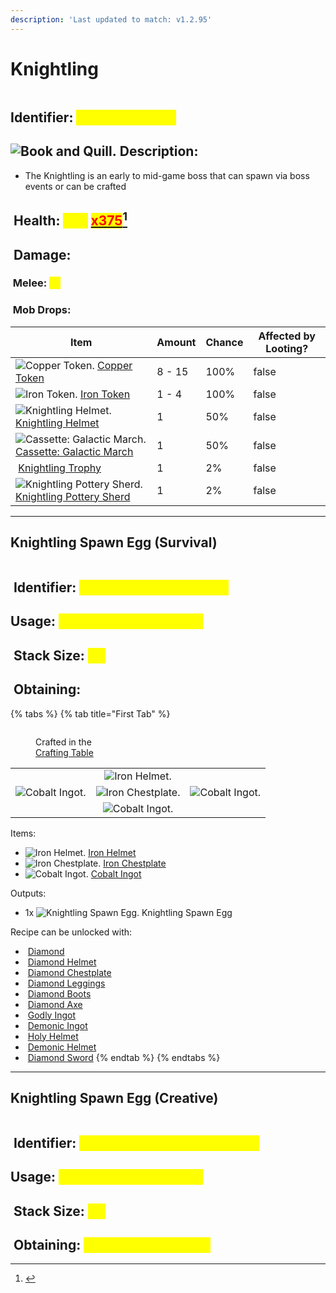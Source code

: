 ```yaml
---
description: 'Last updated to match: v1.2.95'
---
```


# Knightling

<figure><img src="https://github.com/ItsMePok/PFE/blob/wikiAssets/Entity/knightling.png?raw=true" alt=""><figcaption></figcaption></figure>

## <img src="https://minecraft.wiki/images/Name_Tag_JE2_BE2.png?cbdc1" alt="" data-size="line">Identifier: <mark style="color:yellow;">**poke:knightling**</mark> <a href="#identifier" id="identifier"></a>

## <img src="https://minecraft.wiki/images/Book_and_Quill_JE2_BE2.png?2128f" alt="Book and Quill." data-size="line"> Description: <a href="#description" id="description"></a>

* The Knightling is an early to mid-game boss that can spawn via boss events or can be crafted

## <img src="https://minecraft.wiki/images/Regeneration_JE3_BE2.png?86acf" alt="" data-size="line"> Health: <mark style="color:yellow;">750</mark> <img src="https://github.com/ItsMePok/PFE/blob/wikiAssets/MiscIcons/heart_new.png?raw=true" alt="" data-size="line">[<mark style="color:red;">x375</mark>](#user-content-fn-1)[^1]

## <img src="https://minecraft.wiki/images/Strength_JE3_BE2.png?0494e" alt="" data-size="line"> Damage:

### <img src="https://minecraft.wiki/images/Iron_Sword_JE2_BE2.png?62770" alt="" data-size="line"> Melee: <mark style="color:yellow;">18</mark> <img src="https://github.com/ItsMePok/PFE/blob/wikiAssets/MiscIcons/heart_new.png?raw=true" alt="" data-size="line"><img src="https://github.com/ItsMePok/PFE/blob/wikiAssets/MiscIcons/heart_new.png?raw=true" alt="" data-size="line"><img src="https://github.com/ItsMePok/PFE/blob/wikiAssets/MiscIcons/heart_new.png?raw=true" alt="" data-size="line"><img src="https://github.com/ItsMePok/PFE/blob/wikiAssets/MiscIcons/heart_new.png?raw=true" alt="" data-size="line"><img src="https://github.com/ItsMePok/PFE/blob/wikiAssets/MiscIcons/heart_new.png?raw=true" alt="" data-size="line"><img src="https://github.com/ItsMePok/PFE/blob/wikiAssets/MiscIcons/heart_new.png?raw=true" alt="" data-size="line"><img src="https://github.com/ItsMePok/PFE/blob/wikiAssets/MiscIcons/heart_new.png?raw=true" alt="" data-size="line"><img src="https://github.com/ItsMePok/PFE/blob/wikiAssets/MiscIcons/heart_new.png?raw=true" alt="" data-size="line"><img src="https://github.com/ItsMePok/PFE/blob/wikiAssets/MiscIcons/heart_new.png?raw=true" alt="" data-size="line">

### <img src="https://github.com/ItsMePok/PFE/blob/wikiAssets/wikiMain/chest_question.png?raw=true" alt="" data-size="line"> Mob Drops:

<table><thead><tr><th>Item</th><th>Amount</th><th>Chance</th><th data-type="checkbox">Affected by Looting?</th></tr></thead><tbody><tr><td><img src="https://github.com/ItsMePok/PFE/blob/wikiAssets/wikiMain/copper_token.png?raw=true" alt="Copper Token." data-size="line"> <a href="../../items/currency/tokens/copper-token.md">Copper Token</a></td><td>8 - 15</td><td>100%</td><td>false</td></tr><tr><td><img src="https://github.com/ItsMePok/PFE/blob/wikiAssets/wikiMain/iron_token.png?raw=true" alt="Iron Token." data-size="line"> <a href="../../items/currency/tokens/iron-token.md">Iron Token</a></td><td>1 - 4</td><td>100%</td><td>false</td></tr><tr><td><img src="https://github.com/ItsMePok/PFE/blob/wikiAssets/wikiMain/knightling_helmet.png?raw=true" alt="Knightling Helmet." data-size="line"> <a href="../../armor/knightling-helmet.md">Knightling Helmet</a></td><td>1</td><td>50%</td><td>false</td></tr><tr><td><img src="https://github.com/ItsMePok/PFE/blob/wikiAssets/wikiMain/cassette_galactic_march.png?raw=true" alt="Cassette: Galactic March." data-size="line"> <a href="../../misc-other-info/music-sound-effects/music/galactic-march.md">Cassette: Galactic March</a></td><td>1</td><td>50%</td><td>false</td></tr><tr><td><img src="https://github.com/ItsMePok/PFE/blob/wikiAssets/blockRenders/KnightlingTrophy.png?raw=true" alt=""> <a href="../../blocks/trophies/knightling-trophy.md">Knightling Trophy</a></td><td>1</td><td>2%</td><td>false</td></tr><tr><td><img src="https://github.com/ItsMePok/PFE/blob/wikiAssets/wikiMain/knightling_pottery_sherd.png?raw=true" alt="Knightling Pottery Sherd." data-size="line"> <a href="../../blocks/pottery-sherds/knightling-pottery-sherd.md">Knightling Pottery Sherd</a></td><td>1</td><td>2%</td><td>false</td></tr></tbody></table>

***

## Knightling Spawn Egg (Survival)

<figure><img src="https://github.com/ItsMePok/PFE/blob/wikiAssets/wikiMain/knightling_spawn_egg.png?raw=true" alt=""><figcaption></figcaption></figure>

## <img src="https://minecraft.wiki/images/Name_Tag_JE2_BE2.png?cbdc1" alt="" data-size="line"> Identifier: <mark style="color:yellow;">**poke:spawn\_knightling**</mark> <a href="#identifier" id="identifier"></a>

## Usage: <mark style="color:yellow;">Spawns the Knightling</mark> <a href="#usage" id="usage"></a>

## <img src="https://minecraft.wiki/images/Light_Gray_Bundle_JE1_BE1.png?b552e" alt="" data-size="line"> Stack Size: <mark style="color:yellow;">64</mark> <a href="#stack-size" id="stack-size"></a>

## <img src="https://minecraft.wiki/images/thumb/Crafting_Table_JE4_BE3.png/150px-Crafting_Table_JE4_BE3.png?5767f" alt="" data-size="line"> Obtaining: <a href="#obtaining" id="obtaining"></a>

{% tabs %}
{% tab title="First Tab" %}
<figure><img src="https://minecraft.wiki/images/thumb/Crafting_Table_JE4_BE3.png/150px-Crafting_Table_JE4_BE3.png?5767f" alt=""><figcaption><p>Crafted in the<br><a href="https://minecraft.wiki/w/Crafting_Table">Crafting Table</a></p></figcaption></figure>

|                                                                                                      |                                                                                                      |                                                                                                      |
| :--------------------------------------------------------------------------------------------------: | :--------------------------------------------------------------------------------------------------: | :--------------------------------------------------------------------------------------------------: |
|                                                                                                      |         ![Iron Helmet.](https://minecraft.wiki/images/Iron_Helmet_\(item\)_JE2_BE2.png?ba60b)        |                                                                                                      |
| ![Cobalt Ingot.](https://github.com/ItsMePok/PFE/blob/wikiAssets/wikiMain/cobalt_ingot.png?raw=true) |     ![Iron Chestplate.](https://minecraft.wiki/images/Iron_Chestplate_\(item\)_JE2_BE2.png?41965)    | ![Cobalt Ingot.](https://github.com/ItsMePok/PFE/blob/wikiAssets/wikiMain/cobalt_ingot.png?raw=true) |
|                                                                                                      | ![Cobalt Ingot.](https://github.com/ItsMePok/PFE/blob/wikiAssets/wikiMain/cobalt_ingot.png?raw=true) |                                                                                                      |

Items:

* <img src="https://minecraft.wiki/images/Iron_Helmet_(item)_JE2_BE2.png?ba60b" alt="Iron Helmet." data-size="line"> [Iron Helmet](https://minecraft.wiki/w/Iron_Helmet)
* <img src="https://minecraft.wiki/images/Iron_Chestplate_(item)_JE2_BE2.png?41965" alt="Iron Chestplate." data-size="line"> [Iron Chestplate](https://minecraft.wiki/w/Iron_Chestplate)
* <img src="https://github.com/ItsMePok/PFE/blob/wikiAssets/wikiMain/cobalt_ingot.png?raw=true" alt="Cobalt Ingot." data-size="line"> [Cobalt Ingot](../../items/ingots/cobalt-ingot.md)

Outputs:

* 1x <img src="https://github.com/ItsMePok/PFE/blob/wikiAssets/wikiMain/knightling_spawn_egg.png?raw=true" alt="Knightling Spawn Egg." data-size="line"> Knightling Spawn Egg

Recipe can be unlocked with:

* <img src="https://minecraft.wiki/images/Diamond_JE3_BE3.png?99d00" alt="" data-size="line"> [Diamond](https://minecraft.wiki/w/Diamond)
* <img src="https://minecraft.wiki/images/Diamond_Helmet_(item)_JE3_BE3.png?10be8" alt="" data-size="line"> [Diamond Helmet](https://minecraft.wiki/w/Diamond_Helmet)
* <img src="https://minecraft.wiki/images/Diamond_Chestplate_(item)_JE2_BE2.png?d2f93" alt="" data-size="line"> [Diamond Chestplate](https://minecraft.wiki/w/Diamond_Chestplate)
* <img src="https://minecraft.wiki/images/Diamond_Leggings_(item)_JE3_BE3.png?66034" alt="" data-size="line"> [Diamond Leggings](https://minecraft.wiki/w/Diamond_Leggings)
* <img src="https://minecraft.wiki/images/Diamond_Boots_(item)_JE3_BE3.png?366b7" alt="" data-size="line"> [Diamond Boots](https://minecraft.wiki/w/Diamond_Boots)
* <img src="https://minecraft.wiki/images/Diamond_Axe_JE3_BE3.png?99125" alt="" data-size="line"> [Diamond Axe](https://minecraft.wiki/w/Diamond_Axe)
* <img src="https://github.com/ItsMePok/PFE/blob/wikiAssets/wikiMain/godly_ingot.png?raw=true" alt="" data-size="line"> [Godly Ingot](../../items/ingots/godly-ingot.md)
* <img src="https://github.com/ItsMePok/PFE/blob/wikiAssets/wikiMain/demonic_ingot.png?raw=true" alt="" data-size="line"> [Demonic Ingot](../../items/ingots/demonic-ingot.md)
* <img src="https://github.com/ItsMePok/PFE/blob/wikiAssets/wikiMain/holy_helmet.png?raw=true" alt="" data-size="line"> [Holy Helmet](../../armor/full-armor-sets/holy-armor.md#holy-helmet)
* <img src="https://github.com/ItsMePok/PFE/blob/wikiAssets/wikiMain/demonic_helmet.png?raw=true" alt="" data-size="line"> [Demonic Helmet](../../armor/full-armor-sets/demonic-armor.md#demonic-helmet)
* <img src="https://minecraft.wiki/images/Diamond_Sword_JE3_BE3.png?24296" alt="" data-size="line"> [Diamond Sword](https://minecraft.wiki/w/Diamond_Sword)
{% endtab %}
{% endtabs %}

***

## Knightling Spawn Egg (Creative)

<figure><img src="https://github.com/ItsMePok/PFE/blob/wikiAssets/wikiMain/knightling_spawn_egg.png?raw=true" alt=""><figcaption></figcaption></figure>

## <img src="https://minecraft.wiki/images/Name_Tag_JE2_BE2.png?cbdc1" alt="" data-size="line"> Identifier: <mark style="color:yellow;">**poke:knightling\_spawn\_egg**</mark> <a href="#identifier" id="identifier"></a>

## Usage: <mark style="color:yellow;">Spawns the Knightling</mark> <a href="#usage" id="usage"></a>

## <img src="https://minecraft.wiki/images/Light_Gray_Bundle_JE1_BE1.png?b552e" alt="" data-size="line"> Stack Size: <mark style="color:yellow;">64</mark> <a href="#stack-size" id="stack-size"></a>

## <img src="https://minecraft.wiki/images/thumb/Crafting_Table_JE4_BE3.png/150px-Crafting_Table_JE4_BE3.png?5767f" alt="" data-size="line"> Obtaining: <mark style="color:yellow;">Creative Mode Only</mark> <a href="#obtaining" id="obtaining"></a>

[^1]: <img src="https://github.com/ItsMePok/PFE/blob/wikiAssets/MiscIcons/heart_new.png?raw=true" alt="" data-size="line"><img src="https://github.com/ItsMePok/PFE/blob/wikiAssets/MiscIcons/heart_new.png?raw=true" alt="" data-size="line"><img src="https://github.com/ItsMePok/PFE/blob/wikiAssets/MiscIcons/heart_new.png?raw=true" alt="" data-size="line"><img src="https://github.com/ItsMePok/PFE/blob/wikiAssets/MiscIcons/heart_new.png?raw=true" alt="" data-size="line"><img src="https://github.com/ItsMePok/PFE/blob/wikiAssets/MiscIcons/heart_new.png?raw=true" alt="" data-size="line"><img src="https://github.com/ItsMePok/PFE/blob/wikiAssets/MiscIcons/heart_new.png?raw=true" alt="" data-size="line"><img src="https://github.com/ItsMePok/PFE/blob/wikiAssets/MiscIcons/heart_new.png?raw=true" alt="" data-size="line"><img src="https://github.com/ItsMePok/PFE/blob/wikiAssets/MiscIcons/heart_new.png?raw=true" alt="" data-size="line"><img src="https://github.com/ItsMePok/PFE/blob/wikiAssets/MiscIcons/heart_new.png?raw=true" alt="" data-size="line"><img src="https://github.com/ItsMePok/PFE/blob/wikiAssets/MiscIcons/heart_new.png?raw=true" alt="" data-size="line"><img src="https://github.com/ItsMePok/PFE/blob/wikiAssets/MiscIcons/heart_new.png?raw=true" alt="" data-size="line"><img src="https://github.com/ItsMePok/PFE/blob/wikiAssets/MiscIcons/heart_new.png?raw=true" alt="" data-size="line"><img src="https://github.com/ItsMePok/PFE/blob/wikiAssets/MiscIcons/heart_new.png?raw=true" alt="" data-size="line"><img src="https://github.com/ItsMePok/PFE/blob/wikiAssets/MiscIcons/heart_new.png?raw=true" alt="" data-size="line"><img src="https://github.com/ItsMePok/PFE/blob/wikiAssets/MiscIcons/heart_new.png?raw=true" alt="" data-size="line"><img src="https://github.com/ItsMePok/PFE/blob/wikiAssets/MiscIcons/heart_new.png?raw=true" alt="" data-size="line"><img src="https://github.com/ItsMePok/PFE/blob/wikiAssets/MiscIcons/heart_new.png?raw=true" alt="" data-size="line"><img src="https://github.com/ItsMePok/PFE/blob/wikiAssets/MiscIcons/heart_new.png?raw=true" alt="" data-size="line"><img src="https://github.com/ItsMePok/PFE/blob/wikiAssets/MiscIcons/heart_new.png?raw=true" alt="" data-size="line"><img src="https://github.com/ItsMePok/PFE/blob/wikiAssets/MiscIcons/heart_new.png?raw=true" alt="" data-size="line"><img src="https://github.com/ItsMePok/PFE/blob/wikiAssets/MiscIcons/heart_new.png?raw=true" alt="" data-size="line"><img src="https://github.com/ItsMePok/PFE/blob/wikiAssets/MiscIcons/heart_new.png?raw=true" alt="" data-size="line"><img src="https://github.com/ItsMePok/PFE/blob/wikiAssets/MiscIcons/heart_new.png?raw=true" alt="" data-size="line"><img src="https://github.com/ItsMePok/PFE/blob/wikiAssets/MiscIcons/heart_new.png?raw=true" alt="" data-size="line"><img src="https://github.com/ItsMePok/PFE/blob/wikiAssets/MiscIcons/heart_new.png?raw=true" alt="" data-size="line"><img src="https://github.com/ItsMePok/PFE/blob/wikiAssets/MiscIcons/heart_new.png?raw=true" alt="" data-size="line"><img src="https://github.com/ItsMePok/PFE/blob/wikiAssets/MiscIcons/heart_new.png?raw=true" alt="" data-size="line"><img src="https://github.com/ItsMePok/PFE/blob/wikiAssets/MiscIcons/heart_new.png?raw=true" alt="" data-size="line"><img src="https://github.com/ItsMePok/PFE/blob/wikiAssets/MiscIcons/heart_new.png?raw=true" alt="" data-size="line"><img src="https://github.com/ItsMePok/PFE/blob/wikiAssets/MiscIcons/heart_new.png?raw=true" alt="" data-size="line"><img src="https://github.com/ItsMePok/PFE/blob/wikiAssets/MiscIcons/heart_new.png?raw=true" alt="" data-size="line"><img src="https://github.com/ItsMePok/PFE/blob/wikiAssets/MiscIcons/heart_new.png?raw=true" alt="" data-size="line"><img src="https://github.com/ItsMePok/PFE/blob/wikiAssets/MiscIcons/heart_new.png?raw=true" alt="" data-size="line"><img src="https://github.com/ItsMePok/PFE/blob/wikiAssets/MiscIcons/heart_new.png?raw=true" alt="" data-size="line"><img src="https://github.com/ItsMePok/PFE/blob/wikiAssets/MiscIcons/heart_new.png?raw=true" alt="" data-size="line"><img src="https://github.com/ItsMePok/PFE/blob/wikiAssets/MiscIcons/heart_new.png?raw=true" alt="" data-size="line"><img src="https://github.com/ItsMePok/PFE/blob/wikiAssets/MiscIcons/heart_new.png?raw=true" alt="" data-size="line"><img src="https://github.com/ItsMePok/PFE/blob/wikiAssets/MiscIcons/heart_new.png?raw=true" alt="" data-size="line"><img src="https://github.com/ItsMePok/PFE/blob/wikiAssets/MiscIcons/heart_new.png?raw=true" alt="" data-size="line"><img src="https://github.com/ItsMePok/PFE/blob/wikiAssets/MiscIcons/heart_new.png?raw=true" alt="" data-size="line"><img src="https://github.com/ItsMePok/PFE/blob/wikiAssets/MiscIcons/heart_new.png?raw=true" alt="" data-size="line"><img src="https://github.com/ItsMePok/PFE/blob/wikiAssets/MiscIcons/heart_new.png?raw=true" alt="" data-size="line"><img src="https://github.com/ItsMePok/PFE/blob/wikiAssets/MiscIcons/heart_new.png?raw=true" alt="" data-size="line"><img src="https://github.com/ItsMePok/PFE/blob/wikiAssets/MiscIcons/heart_new.png?raw=true" alt="" data-size="line"><img src="https://github.com/ItsMePok/PFE/blob/wikiAssets/MiscIcons/heart_new.png?raw=true" alt="" data-size="line"><img src="https://github.com/ItsMePok/PFE/blob/wikiAssets/MiscIcons/heart_new.png?raw=true" alt="" data-size="line"><img src="https://github.com/ItsMePok/PFE/blob/wikiAssets/MiscIcons/heart_new.png?raw=true" alt="" data-size="line"><img src="https://github.com/ItsMePok/PFE/blob/wikiAssets/MiscIcons/heart_new.png?raw=true" alt="" data-size="line"><img src="https://github.com/ItsMePok/PFE/blob/wikiAssets/MiscIcons/heart_new.png?raw=true" alt="" data-size="line"><img src="https://github.com/ItsMePok/PFE/blob/wikiAssets/MiscIcons/heart_new.png?raw=true" alt="" data-size="line"><img src="https://github.com/ItsMePok/PFE/blob/wikiAssets/MiscIcons/heart_new.png?raw=true" alt="" data-size="line"><img src="https://github.com/ItsMePok/PFE/blob/wikiAssets/MiscIcons/heart_new.png?raw=true" alt="" data-size="line"><img src="https://github.com/ItsMePok/PFE/blob/wikiAssets/MiscIcons/heart_new.png?raw=true" alt="" data-size="line"><img src="https://github.com/ItsMePok/PFE/blob/wikiAssets/MiscIcons/heart_new.png?raw=true" alt="" data-size="line"><img src="https://github.com/ItsMePok/PFE/blob/wikiAssets/MiscIcons/heart_new.png?raw=true" alt="" data-size="line"><img src="https://github.com/ItsMePok/PFE/blob/wikiAssets/MiscIcons/heart_new.png?raw=true" alt="" data-size="line"><img src="https://github.com/ItsMePok/PFE/blob/wikiAssets/MiscIcons/heart_new.png?raw=true" alt="" data-size="line"><img src="https://github.com/ItsMePok/PFE/blob/wikiAssets/MiscIcons/heart_new.png?raw=true" alt="" data-size="line"><img src="https://github.com/ItsMePok/PFE/blob/wikiAssets/MiscIcons/heart_new.png?raw=true" alt="" data-size="line"><img src="https://github.com/ItsMePok/PFE/blob/wikiAssets/MiscIcons/heart_new.png?raw=true" alt="" data-size="line"><img src="https://github.com/ItsMePok/PFE/blob/wikiAssets/MiscIcons/heart_new.png?raw=true" alt="" data-size="line"><img src="https://github.com/ItsMePok/PFE/blob/wikiAssets/MiscIcons/heart_new.png?raw=true" alt="" data-size="line"><img src="https://github.com/ItsMePok/PFE/blob/wikiAssets/MiscIcons/heart_new.png?raw=true" alt="" data-size="line"><img src="https://github.com/ItsMePok/PFE/blob/wikiAssets/MiscIcons/heart_new.png?raw=true" alt="" data-size="line"><img src="https://github.com/ItsMePok/PFE/blob/wikiAssets/MiscIcons/heart_new.png?raw=true" alt="" data-size="line"><img src="https://github.com/ItsMePok/PFE/blob/wikiAssets/MiscIcons/heart_new.png?raw=true" alt="" data-size="line"><img src="https://github.com/ItsMePok/PFE/blob/wikiAssets/MiscIcons/heart_new.png?raw=true" alt="" data-size="line"><img src="https://github.com/ItsMePok/PFE/blob/wikiAssets/MiscIcons/heart_new.png?raw=true" alt="" data-size="line"><img src="https://github.com/ItsMePok/PFE/blob/wikiAssets/MiscIcons/heart_new.png?raw=true" alt="" data-size="line"><img src="https://github.com/ItsMePok/PFE/blob/wikiAssets/MiscIcons/heart_new.png?raw=true" alt="" data-size="line"><img src="https://github.com/ItsMePok/PFE/blob/wikiAssets/MiscIcons/heart_new.png?raw=true" alt="" data-size="line"><img src="https://github.com/ItsMePok/PFE/blob/wikiAssets/MiscIcons/heart_new.png?raw=true" alt="" data-size="line"><img src="https://github.com/ItsMePok/PFE/blob/wikiAssets/MiscIcons/heart_new.png?raw=true" alt="" data-size="line"><img src="https://github.com/ItsMePok/PFE/blob/wikiAssets/MiscIcons/heart_new.png?raw=true" alt="" data-size="line"><img src="https://github.com/ItsMePok/PFE/blob/wikiAssets/MiscIcons/heart_new.png?raw=true" alt="" data-size="line"><img src="https://github.com/ItsMePok/PFE/blob/wikiAssets/MiscIcons/heart_new.png?raw=true" alt="" data-size="line"><img src="https://github.com/ItsMePok/PFE/blob/wikiAssets/MiscIcons/heart_new.png?raw=true" alt="" data-size="line"><img src="https://github.com/ItsMePok/PFE/blob/wikiAssets/MiscIcons/heart_new.png?raw=true" alt="" data-size="line"><img src="https://github.com/ItsMePok/PFE/blob/wikiAssets/MiscIcons/heart_new.png?raw=true" alt="" data-size="line"><img src="https://github.com/ItsMePok/PFE/blob/wikiAssets/MiscIcons/heart_new.png?raw=true" alt="" data-size="line"><img src="https://github.com/ItsMePok/PFE/blob/wikiAssets/MiscIcons/heart_new.png?raw=true" alt="" data-size="line"><img src="https://github.com/ItsMePok/PFE/blob/wikiAssets/MiscIcons/heart_new.png?raw=true" alt="" data-size="line"><img src="https://github.com/ItsMePok/PFE/blob/wikiAssets/MiscIcons/heart_new.png?raw=true" alt="" data-size="line"><img src="https://github.com/ItsMePok/PFE/blob/wikiAssets/MiscIcons/heart_new.png?raw=true" alt="" data-size="line"><img src="https://github.com/ItsMePok/PFE/blob/wikiAssets/MiscIcons/heart_new.png?raw=true" alt="" data-size="line"><img src="https://github.com/ItsMePok/PFE/blob/wikiAssets/MiscIcons/heart_new.png?raw=true" alt="" data-size="line"><img src="https://github.com/ItsMePok/PFE/blob/wikiAssets/MiscIcons/heart_new.png?raw=true" alt="" data-size="line"><img src="https://github.com/ItsMePok/PFE/blob/wikiAssets/MiscIcons/heart_new.png?raw=true" alt="" data-size="line"><img src="https://github.com/ItsMePok/PFE/blob/wikiAssets/MiscIcons/heart_new.png?raw=true" alt="" data-size="line"><img src="https://github.com/ItsMePok/PFE/blob/wikiAssets/MiscIcons/heart_new.png?raw=true" alt="" data-size="line"><img src="https://github.com/ItsMePok/PFE/blob/wikiAssets/MiscIcons/heart_new.png?raw=true" alt="" data-size="line"><img src="https://github.com/ItsMePok/PFE/blob/wikiAssets/MiscIcons/heart_new.png?raw=true" alt="" data-size="line"><img src="https://github.com/ItsMePok/PFE/blob/wikiAssets/MiscIcons/heart_new.png?raw=true" alt="" data-size="line"><img src="https://github.com/ItsMePok/PFE/blob/wikiAssets/MiscIcons/heart_new.png?raw=true" alt="" data-size="line"><img src="https://github.com/ItsMePok/PFE/blob/wikiAssets/MiscIcons/heart_new.png?raw=true" alt="" data-size="line"><img src="https://github.com/ItsMePok/PFE/blob/wikiAssets/MiscIcons/heart_new.png?raw=true" alt="" data-size="line"><img src="https://github.com/ItsMePok/PFE/blob/wikiAssets/MiscIcons/heart_new.png?raw=true" alt="" data-size="line"><img src="https://github.com/ItsMePok/PFE/blob/wikiAssets/MiscIcons/heart_new.png?raw=true" alt="" data-size="line"><img src="https://github.com/ItsMePok/PFE/blob/wikiAssets/MiscIcons/heart_new.png?raw=true" alt="" data-size="line"><img src="https://github.com/ItsMePok/PFE/blob/wikiAssets/MiscIcons/heart_new.png?raw=true" alt="" data-size="line"><img src="https://github.com/ItsMePok/PFE/blob/wikiAssets/MiscIcons/heart_new.png?raw=true" alt="" data-size="line"><img src="https://github.com/ItsMePok/PFE/blob/wikiAssets/MiscIcons/heart_new.png?raw=true" alt="" data-size="line"><img src="https://github.com/ItsMePok/PFE/blob/wikiAssets/MiscIcons/heart_new.png?raw=true" alt="" data-size="line"><img src="https://github.com/ItsMePok/PFE/blob/wikiAssets/MiscIcons/heart_new.png?raw=true" alt="" data-size="line"><img src="https://github.com/ItsMePok/PFE/blob/wikiAssets/MiscIcons/heart_new.png?raw=true" alt="" data-size="line"><img src="https://github.com/ItsMePok/PFE/blob/wikiAssets/MiscIcons/heart_new.png?raw=true" alt="" data-size="line"><img src="https://github.com/ItsMePok/PFE/blob/wikiAssets/MiscIcons/heart_new.png?raw=true" alt="" data-size="line"><img src="https://github.com/ItsMePok/PFE/blob/wikiAssets/MiscIcons/heart_new.png?raw=true" alt="" data-size="line"><img src="https://github.com/ItsMePok/PFE/blob/wikiAssets/MiscIcons/heart_new.png?raw=true" alt="" data-size="line"><img src="https://github.com/ItsMePok/PFE/blob/wikiAssets/MiscIcons/heart_new.png?raw=true" alt="" data-size="line"><img src="https://github.com/ItsMePok/PFE/blob/wikiAssets/MiscIcons/heart_new.png?raw=true" alt="" data-size="line"><img src="https://github.com/ItsMePok/PFE/blob/wikiAssets/MiscIcons/heart_new.png?raw=true" alt="" data-size="line"><img src="https://github.com/ItsMePok/PFE/blob/wikiAssets/MiscIcons/heart_new.png?raw=true" alt="" data-size="line"><img src="https://github.com/ItsMePok/PFE/blob/wikiAssets/MiscIcons/heart_new.png?raw=true" alt="" data-size="line"><img src="https://github.com/ItsMePok/PFE/blob/wikiAssets/MiscIcons/heart_new.png?raw=true" alt="" data-size="line"><img src="https://github.com/ItsMePok/PFE/blob/wikiAssets/MiscIcons/heart_new.png?raw=true" alt="" data-size="line"><img src="https://github.com/ItsMePok/PFE/blob/wikiAssets/MiscIcons/heart_new.png?raw=true" alt="" data-size="line"><img src="https://github.com/ItsMePok/PFE/blob/wikiAssets/MiscIcons/heart_new.png?raw=true" alt="" data-size="line"><img src="https://github.com/ItsMePok/PFE/blob/wikiAssets/MiscIcons/heart_new.png?raw=true" alt="" data-size="line"><img src="https://github.com/ItsMePok/PFE/blob/wikiAssets/MiscIcons/heart_new.png?raw=true" alt="" data-size="line"><img src="https://github.com/ItsMePok/PFE/blob/wikiAssets/MiscIcons/heart_new.png?raw=true" alt="" data-size="line"><img src="https://github.com/ItsMePok/PFE/blob/wikiAssets/MiscIcons/heart_new.png?raw=true" alt="" data-size="line"><img src="https://github.com/ItsMePok/PFE/blob/wikiAssets/MiscIcons/heart_new.png?raw=true" alt="" data-size="line"><img src="https://github.com/ItsMePok/PFE/blob/wikiAssets/MiscIcons/heart_new.png?raw=true" alt="" data-size="line"><img src="https://github.com/ItsMePok/PFE/blob/wikiAssets/MiscIcons/heart_new.png?raw=true" alt="" data-size="line"><img src="https://github.com/ItsMePok/PFE/blob/wikiAssets/MiscIcons/heart_new.png?raw=true" alt="" data-size="line"><img src="https://github.com/ItsMePok/PFE/blob/wikiAssets/MiscIcons/heart_new.png?raw=true" alt="" data-size="line"><img src="https://github.com/ItsMePok/PFE/blob/wikiAssets/MiscIcons/heart_new.png?raw=true" alt="" data-size="line"><img src="https://github.com/ItsMePok/PFE/blob/wikiAssets/MiscIcons/heart_new.png?raw=true" alt="" data-size="line"><img src="https://github.com/ItsMePok/PFE/blob/wikiAssets/MiscIcons/heart_new.png?raw=true" alt="" data-size="line"><img src="https://github.com/ItsMePok/PFE/blob/wikiAssets/MiscIcons/heart_new.png?raw=true" alt="" data-size="line"><img src="https://github.com/ItsMePok/PFE/blob/wikiAssets/MiscIcons/heart_new.png?raw=true" alt="" data-size="line"><img src="https://github.com/ItsMePok/PFE/blob/wikiAssets/MiscIcons/heart_new.png?raw=true" alt="" data-size="line"><img src="https://github.com/ItsMePok/PFE/blob/wikiAssets/MiscIcons/heart_new.png?raw=true" alt="" data-size="line"><img src="https://github.com/ItsMePok/PFE/blob/wikiAssets/MiscIcons/heart_new.png?raw=true" alt="" data-size="line"><img src="https://github.com/ItsMePok/PFE/blob/wikiAssets/MiscIcons/heart_new.png?raw=true" alt="" data-size="line"><img src="https://github.com/ItsMePok/PFE/blob/wikiAssets/MiscIcons/heart_new.png?raw=true" alt="" data-size="line"><img src="https://github.com/ItsMePok/PFE/blob/wikiAssets/MiscIcons/heart_new.png?raw=true" alt="" data-size="line"><img src="https://github.com/ItsMePok/PFE/blob/wikiAssets/MiscIcons/heart_new.png?raw=true" alt="" data-size="line"><img src="https://github.com/ItsMePok/PFE/blob/wikiAssets/MiscIcons/heart_new.png?raw=true" alt="" data-size="line"><img src="https://github.com/ItsMePok/PFE/blob/wikiAssets/MiscIcons/heart_new.png?raw=true" alt="" data-size="line"><img src="https://github.com/ItsMePok/PFE/blob/wikiAssets/MiscIcons/heart_new.png?raw=true" alt="" data-size="line"><img src="https://github.com/ItsMePok/PFE/blob/wikiAssets/MiscIcons/heart_new.png?raw=true" alt="" data-size="line"><img src="https://github.com/ItsMePok/PFE/blob/wikiAssets/MiscIcons/heart_new.png?raw=true" alt="" data-size="line"><img src="https://github.com/ItsMePok/PFE/blob/wikiAssets/MiscIcons/heart_new.png?raw=true" alt="" data-size="line"><img src="https://github.com/ItsMePok/PFE/blob/wikiAssets/MiscIcons/heart_new.png?raw=true" alt="" data-size="line"><img src="https://github.com/ItsMePok/PFE/blob/wikiAssets/MiscIcons/heart_new.png?raw=true" alt="" data-size="line"><img src="https://github.com/ItsMePok/PFE/blob/wikiAssets/MiscIcons/heart_new.png?raw=true" alt="" data-size="line"><img src="https://github.com/ItsMePok/PFE/blob/wikiAssets/MiscIcons/heart_new.png?raw=true" alt="" data-size="line"><img src="https://github.com/ItsMePok/PFE/blob/wikiAssets/MiscIcons/heart_new.png?raw=true" alt="" data-size="line"><img src="https://github.com/ItsMePok/PFE/blob/wikiAssets/MiscIcons/heart_new.png?raw=true" alt="" data-size="line"><img src="https://github.com/ItsMePok/PFE/blob/wikiAssets/MiscIcons/heart_new.png?raw=true" alt="" data-size="line"><img src="https://github.com/ItsMePok/PFE/blob/wikiAssets/MiscIcons/heart_new.png?raw=true" alt="" data-size="line"><img src="https://github.com/ItsMePok/PFE/blob/wikiAssets/MiscIcons/heart_new.png?raw=true" alt="" data-size="line"><img src="https://github.com/ItsMePok/PFE/blob/wikiAssets/MiscIcons/heart_new.png?raw=true" alt="" data-size="line"><img src="https://github.com/ItsMePok/PFE/blob/wikiAssets/MiscIcons/heart_new.png?raw=true" alt="" data-size="line"><img src="https://github.com/ItsMePok/PFE/blob/wikiAssets/MiscIcons/heart_new.png?raw=true" alt="" data-size="line"><img src="https://github.com/ItsMePok/PFE/blob/wikiAssets/MiscIcons/heart_new.png?raw=true" alt="" data-size="line"><img src="https://github.com/ItsMePok/PFE/blob/wikiAssets/MiscIcons/heart_new.png?raw=true" alt="" data-size="line"><img src="https://github.com/ItsMePok/PFE/blob/wikiAssets/MiscIcons/heart_new.png?raw=true" alt="" data-size="line"><img src="https://github.com/ItsMePok/PFE/blob/wikiAssets/MiscIcons/heart_new.png?raw=true" alt="" data-size="line"><img src="https://github.com/ItsMePok/PFE/blob/wikiAssets/MiscIcons/heart_new.png?raw=true" alt="" data-size="line"><img src="https://github.com/ItsMePok/PFE/blob/wikiAssets/MiscIcons/heart_new.png?raw=true" alt="" data-size="line"><img src="https://github.com/ItsMePok/PFE/blob/wikiAssets/MiscIcons/heart_new.png?raw=true" alt="" data-size="line"><img src="https://github.com/ItsMePok/PFE/blob/wikiAssets/MiscIcons/heart_new.png?raw=true" alt="" data-size="line"><img src="https://github.com/ItsMePok/PFE/blob/wikiAssets/MiscIcons/heart_new.png?raw=true" alt="" data-size="line"><img src="https://github.com/ItsMePok/PFE/blob/wikiAssets/MiscIcons/heart_new.png?raw=true" alt="" data-size="line"><img src="https://github.com/ItsMePok/PFE/blob/wikiAssets/MiscIcons/heart_new.png?raw=true" alt="" data-size="line"><img src="https://github.com/ItsMePok/PFE/blob/wikiAssets/MiscIcons/heart_new.png?raw=true" alt="" data-size="line"><img src="https://github.com/ItsMePok/PFE/blob/wikiAssets/MiscIcons/heart_new.png?raw=true" alt="" data-size="line"><img src="https://github.com/ItsMePok/PFE/blob/wikiAssets/MiscIcons/heart_new.png?raw=true" alt="" data-size="line"><img src="https://github.com/ItsMePok/PFE/blob/wikiAssets/MiscIcons/heart_new.png?raw=true" alt="" data-size="line"><img src="https://github.com/ItsMePok/PFE/blob/wikiAssets/MiscIcons/heart_new.png?raw=true" alt="" data-size="line"><img src="https://github.com/ItsMePok/PFE/blob/wikiAssets/MiscIcons/heart_new.png?raw=true" alt="" data-size="line"><img src="https://github.com/ItsMePok/PFE/blob/wikiAssets/MiscIcons/heart_new.png?raw=true" alt="" data-size="line"><img src="https://github.com/ItsMePok/PFE/blob/wikiAssets/MiscIcons/heart_new.png?raw=true" alt="" data-size="line"><img src="https://github.com/ItsMePok/PFE/blob/wikiAssets/MiscIcons/heart_new.png?raw=true" alt="" data-size="line"><img src="https://github.com/ItsMePok/PFE/blob/wikiAssets/MiscIcons/heart_new.png?raw=true" alt="" data-size="line"><img src="https://github.com/ItsMePok/PFE/blob/wikiAssets/MiscIcons/heart_new.png?raw=true" alt="" data-size="line"><img src="https://github.com/ItsMePok/PFE/blob/wikiAssets/MiscIcons/heart_new.png?raw=true" alt="" data-size="line"><img src="https://github.com/ItsMePok/PFE/blob/wikiAssets/MiscIcons/heart_new.png?raw=true" alt="" data-size="line"><img src="https://github.com/ItsMePok/PFE/blob/wikiAssets/MiscIcons/heart_new.png?raw=true" alt="" data-size="line"><img src="https://github.com/ItsMePok/PFE/blob/wikiAssets/MiscIcons/heart_new.png?raw=true" alt="" data-size="line"><img src="https://github.com/ItsMePok/PFE/blob/wikiAssets/MiscIcons/heart_new.png?raw=true" alt="" data-size="line"><img src="https://github.com/ItsMePok/PFE/blob/wikiAssets/MiscIcons/heart_new.png?raw=true" alt="" data-size="line"><img src="https://github.com/ItsMePok/PFE/blob/wikiAssets/MiscIcons/heart_new.png?raw=true" alt="" data-size="line"><img src="https://github.com/ItsMePok/PFE/blob/wikiAssets/MiscIcons/heart_new.png?raw=true" alt="" data-size="line"><img src="https://github.com/ItsMePok/PFE/blob/wikiAssets/MiscIcons/heart_new.png?raw=true" alt="" data-size="line"><img src="https://github.com/ItsMePok/PFE/blob/wikiAssets/MiscIcons/heart_new.png?raw=true" alt="" data-size="line"><img src="https://github.com/ItsMePok/PFE/blob/wikiAssets/MiscIcons/heart_new.png?raw=true" alt="" data-size="line"><img src="https://github.com/ItsMePok/PFE/blob/wikiAssets/MiscIcons/heart_new.png?raw=true" alt="" data-size="line"><img src="https://github.com/ItsMePok/PFE/blob/wikiAssets/MiscIcons/heart_new.png?raw=true" alt="" data-size="line"><img src="https://github.com/ItsMePok/PFE/blob/wikiAssets/MiscIcons/heart_new.png?raw=true" alt="" data-size="line"><img src="https://github.com/ItsMePok/PFE/blob/wikiAssets/MiscIcons/heart_new.png?raw=true" alt="" data-size="line"><img src="https://github.com/ItsMePok/PFE/blob/wikiAssets/MiscIcons/heart_new.png?raw=true" alt="" data-size="line"><img src="https://github.com/ItsMePok/PFE/blob/wikiAssets/MiscIcons/heart_new.png?raw=true" alt="" data-size="line"><img src="https://github.com/ItsMePok/PFE/blob/wikiAssets/MiscIcons/heart_new.png?raw=true" alt="" data-size="line"><img src="https://github.com/ItsMePok/PFE/blob/wikiAssets/MiscIcons/heart_new.png?raw=true" alt="" data-size="line"><img src="https://github.com/ItsMePok/PFE/blob/wikiAssets/MiscIcons/heart_new.png?raw=true" alt="" data-size="line"><img src="https://github.com/ItsMePok/PFE/blob/wikiAssets/MiscIcons/heart_new.png?raw=true" alt="" data-size="line"><img src="https://github.com/ItsMePok/PFE/blob/wikiAssets/MiscIcons/heart_new.png?raw=true" alt="" data-size="line"><img src="https://github.com/ItsMePok/PFE/blob/wikiAssets/MiscIcons/heart_new.png?raw=true" alt="" data-size="line"><img src="https://github.com/ItsMePok/PFE/blob/wikiAssets/MiscIcons/heart_new.png?raw=true" alt="" data-size="line"><img src="https://github.com/ItsMePok/PFE/blob/wikiAssets/MiscIcons/heart_new.png?raw=true" alt="" data-size="line"><img src="https://github.com/ItsMePok/PFE/blob/wikiAssets/MiscIcons/heart_new.png?raw=true" alt="" data-size="line"><img src="https://github.com/ItsMePok/PFE/blob/wikiAssets/MiscIcons/heart_new.png?raw=true" alt="" data-size="line"><img src="https://github.com/ItsMePok/PFE/blob/wikiAssets/MiscIcons/heart_new.png?raw=true" alt="" data-size="line"><img src="https://github.com/ItsMePok/PFE/blob/wikiAssets/MiscIcons/heart_new.png?raw=true" alt="" data-size="line"><img src="https://github.com/ItsMePok/PFE/blob/wikiAssets/MiscIcons/heart_new.png?raw=true" alt="" data-size="line"><img src="https://github.com/ItsMePok/PFE/blob/wikiAssets/MiscIcons/heart_new.png?raw=true" alt="" data-size="line"><img src="https://github.com/ItsMePok/PFE/blob/wikiAssets/MiscIcons/heart_new.png?raw=true" alt="" data-size="line"><img src="https://github.com/ItsMePok/PFE/blob/wikiAssets/MiscIcons/heart_new.png?raw=true" alt="" data-size="line"><img src="https://github.com/ItsMePok/PFE/blob/wikiAssets/MiscIcons/heart_new.png?raw=true" alt="" data-size="line"><img src="https://github.com/ItsMePok/PFE/blob/wikiAssets/MiscIcons/heart_new.png?raw=true" alt="" data-size="line"><img src="https://github.com/ItsMePok/PFE/blob/wikiAssets/MiscIcons/heart_new.png?raw=true" alt="" data-size="line"><img src="https://github.com/ItsMePok/PFE/blob/wikiAssets/MiscIcons/heart_new.png?raw=true" alt="" data-size="line"><img src="https://github.com/ItsMePok/PFE/blob/wikiAssets/MiscIcons/heart_new.png?raw=true" alt="" data-size="line"><img src="https://github.com/ItsMePok/PFE/blob/wikiAssets/MiscIcons/heart_new.png?raw=true" alt="" data-size="line"><img src="https://github.com/ItsMePok/PFE/blob/wikiAssets/MiscIcons/heart_new.png?raw=true" alt="" data-size="line"><img src="https://github.com/ItsMePok/PFE/blob/wikiAssets/MiscIcons/heart_new.png?raw=true" alt="" data-size="line"><img src="https://github.com/ItsMePok/PFE/blob/wikiAssets/MiscIcons/heart_new.png?raw=true" alt="" data-size="line"><img src="https://github.com/ItsMePok/PFE/blob/wikiAssets/MiscIcons/heart_new.png?raw=true" alt="" data-size="line"><img src="https://github.com/ItsMePok/PFE/blob/wikiAssets/MiscIcons/heart_new.png?raw=true" alt="" data-size="line"><img src="https://github.com/ItsMePok/PFE/blob/wikiAssets/MiscIcons/heart_new.png?raw=true" alt="" data-size="line"><img src="https://github.com/ItsMePok/PFE/blob/wikiAssets/MiscIcons/heart_new.png?raw=true" alt="" data-size="line"><img src="https://github.com/ItsMePok/PFE/blob/wikiAssets/MiscIcons/heart_new.png?raw=true" alt="" data-size="line"><img src="https://github.com/ItsMePok/PFE/blob/wikiAssets/MiscIcons/heart_new.png?raw=true" alt="" data-size="line"><img src="https://github.com/ItsMePok/PFE/blob/wikiAssets/MiscIcons/heart_new.png?raw=true" alt="" data-size="line"><img src="https://github.com/ItsMePok/PFE/blob/wikiAssets/MiscIcons/heart_new.png?raw=true" alt="" data-size="line"><img src="https://github.com/ItsMePok/PFE/blob/wikiAssets/MiscIcons/heart_new.png?raw=true" alt="" data-size="line"><img src="https://github.com/ItsMePok/PFE/blob/wikiAssets/MiscIcons/heart_new.png?raw=true" alt="" data-size="line"><img src="https://github.com/ItsMePok/PFE/blob/wikiAssets/MiscIcons/heart_new.png?raw=true" alt="" data-size="line"><img src="https://github.com/ItsMePok/PFE/blob/wikiAssets/MiscIcons/heart_new.png?raw=true" alt="" data-size="line"><img src="https://github.com/ItsMePok/PFE/blob/wikiAssets/MiscIcons/heart_new.png?raw=true" alt="" data-size="line"><img src="https://github.com/ItsMePok/PFE/blob/wikiAssets/MiscIcons/heart_new.png?raw=true" alt="" data-size="line"><img src="https://github.com/ItsMePok/PFE/blob/wikiAssets/MiscIcons/heart_new.png?raw=true" alt="" data-size="line"><img src="https://github.com/ItsMePok/PFE/blob/wikiAssets/MiscIcons/heart_new.png?raw=true" alt="" data-size="line"><img src="https://github.com/ItsMePok/PFE/blob/wikiAssets/MiscIcons/heart_new.png?raw=true" alt="" data-size="line"><img src="https://github.com/ItsMePok/PFE/blob/wikiAssets/MiscIcons/heart_new.png?raw=true" alt="" data-size="line"><img src="https://github.com/ItsMePok/PFE/blob/wikiAssets/MiscIcons/heart_new.png?raw=true" alt="" data-size="line"><img src="https://github.com/ItsMePok/PFE/blob/wikiAssets/MiscIcons/heart_new.png?raw=true" alt="" data-size="line"><img src="https://github.com/ItsMePok/PFE/blob/wikiAssets/MiscIcons/heart_new.png?raw=true" alt="" data-size="line"><img src="https://github.com/ItsMePok/PFE/blob/wikiAssets/MiscIcons/heart_new.png?raw=true" alt="" data-size="line"><img src="https://github.com/ItsMePok/PFE/blob/wikiAssets/MiscIcons/heart_new.png?raw=true" alt="" data-size="line"><img src="https://github.com/ItsMePok/PFE/blob/wikiAssets/MiscIcons/heart_new.png?raw=true" alt="" data-size="line"><img src="https://github.com/ItsMePok/PFE/blob/wikiAssets/MiscIcons/heart_new.png?raw=true" alt="" data-size="line"><img src="https://github.com/ItsMePok/PFE/blob/wikiAssets/MiscIcons/heart_new.png?raw=true" alt="" data-size="line"><img src="https://github.com/ItsMePok/PFE/blob/wikiAssets/MiscIcons/heart_new.png?raw=true" alt="" data-size="line"><img src="https://github.com/ItsMePok/PFE/blob/wikiAssets/MiscIcons/heart_new.png?raw=true" alt="" data-size="line"><img src="https://github.com/ItsMePok/PFE/blob/wikiAssets/MiscIcons/heart_new.png?raw=true" alt="" data-size="line"><img src="https://github.com/ItsMePok/PFE/blob/wikiAssets/MiscIcons/heart_new.png?raw=true" alt="" data-size="line"><img src="https://github.com/ItsMePok/PFE/blob/wikiAssets/MiscIcons/heart_new.png?raw=true" alt="" data-size="line"><img src="https://github.com/ItsMePok/PFE/blob/wikiAssets/MiscIcons/heart_new.png?raw=true" alt="" data-size="line"><img src="https://github.com/ItsMePok/PFE/blob/wikiAssets/MiscIcons/heart_new.png?raw=true" alt="" data-size="line"><img src="https://github.com/ItsMePok/PFE/blob/wikiAssets/MiscIcons/heart_new.png?raw=true" alt="" data-size="line"><img src="https://github.com/ItsMePok/PFE/blob/wikiAssets/MiscIcons/heart_new.png?raw=true" alt="" data-size="line"><img src="https://github.com/ItsMePok/PFE/blob/wikiAssets/MiscIcons/heart_new.png?raw=true" alt="" data-size="line"><img src="https://github.com/ItsMePok/PFE/blob/wikiAssets/MiscIcons/heart_new.png?raw=true" alt="" data-size="line"><img src="https://github.com/ItsMePok/PFE/blob/wikiAssets/MiscIcons/heart_new.png?raw=true" alt="" data-size="line"><img src="https://github.com/ItsMePok/PFE/blob/wikiAssets/MiscIcons/heart_new.png?raw=true" alt="" data-size="line"><img src="https://github.com/ItsMePok/PFE/blob/wikiAssets/MiscIcons/heart_new.png?raw=true" alt="" data-size="line"><img src="https://github.com/ItsMePok/PFE/blob/wikiAssets/MiscIcons/heart_new.png?raw=true" alt="" data-size="line"><img src="https://github.com/ItsMePok/PFE/blob/wikiAssets/MiscIcons/heart_new.png?raw=true" alt="" data-size="line"><img src="https://github.com/ItsMePok/PFE/blob/wikiAssets/MiscIcons/heart_new.png?raw=true" alt="" data-size="line"><img src="https://github.com/ItsMePok/PFE/blob/wikiAssets/MiscIcons/heart_new.png?raw=true" alt="" data-size="line"><img src="https://github.com/ItsMePok/PFE/blob/wikiAssets/MiscIcons/heart_new.png?raw=true" alt="" data-size="line"><img src="https://github.com/ItsMePok/PFE/blob/wikiAssets/MiscIcons/heart_new.png?raw=true" alt="" data-size="line"><img src="https://github.com/ItsMePok/PFE/blob/wikiAssets/MiscIcons/heart_new.png?raw=true" alt="" data-size="line"><img src="https://github.com/ItsMePok/PFE/blob/wikiAssets/MiscIcons/heart_new.png?raw=true" alt="" data-size="line"><img src="https://github.com/ItsMePok/PFE/blob/wikiAssets/MiscIcons/heart_new.png?raw=true" alt="" data-size="line"><img src="https://github.com/ItsMePok/PFE/blob/wikiAssets/MiscIcons/heart_new.png?raw=true" alt="" data-size="line"><img src="https://github.com/ItsMePok/PFE/blob/wikiAssets/MiscIcons/heart_new.png?raw=true" alt="" data-size="line"><img src="https://github.com/ItsMePok/PFE/blob/wikiAssets/MiscIcons/heart_new.png?raw=true" alt="" data-size="line"><img src="https://github.com/ItsMePok/PFE/blob/wikiAssets/MiscIcons/heart_new.png?raw=true" alt="" data-size="line"><img src="https://github.com/ItsMePok/PFE/blob/wikiAssets/MiscIcons/heart_new.png?raw=true" alt="" data-size="line"><img src="https://github.com/ItsMePok/PFE/blob/wikiAssets/MiscIcons/heart_new.png?raw=true" alt="" data-size="line"><img src="https://github.com/ItsMePok/PFE/blob/wikiAssets/MiscIcons/heart_new.png?raw=true" alt="" data-size="line"><img src="https://github.com/ItsMePok/PFE/blob/wikiAssets/MiscIcons/heart_new.png?raw=true" alt="" data-size="line"><img src="https://github.com/ItsMePok/PFE/blob/wikiAssets/MiscIcons/heart_new.png?raw=true" alt="" data-size="line"><img src="https://github.com/ItsMePok/PFE/blob/wikiAssets/MiscIcons/heart_new.png?raw=true" alt="" data-size="line"><img src="https://github.com/ItsMePok/PFE/blob/wikiAssets/MiscIcons/heart_new.png?raw=true" alt="" data-size="line"><img src="https://github.com/ItsMePok/PFE/blob/wikiAssets/MiscIcons/heart_new.png?raw=true" alt="" data-size="line"><img src="https://github.com/ItsMePok/PFE/blob/wikiAssets/MiscIcons/heart_new.png?raw=true" alt="" data-size="line"><img src="https://github.com/ItsMePok/PFE/blob/wikiAssets/MiscIcons/heart_new.png?raw=true" alt="" data-size="line"><img src="https://github.com/ItsMePok/PFE/blob/wikiAssets/MiscIcons/heart_new.png?raw=true" alt="" data-size="line"><img src="https://github.com/ItsMePok/PFE/blob/wikiAssets/MiscIcons/heart_new.png?raw=true" alt="" data-size="line"><img src="https://github.com/ItsMePok/PFE/blob/wikiAssets/MiscIcons/heart_new.png?raw=true" alt="" data-size="line"><img src="https://github.com/ItsMePok/PFE/blob/wikiAssets/MiscIcons/heart_new.png?raw=true" alt="" data-size="line"><img src="https://github.com/ItsMePok/PFE/blob/wikiAssets/MiscIcons/heart_new.png?raw=true" alt="" data-size="line"><img src="https://github.com/ItsMePok/PFE/blob/wikiAssets/MiscIcons/heart_new.png?raw=true" alt="" data-size="line"><img src="https://github.com/ItsMePok/PFE/blob/wikiAssets/MiscIcons/heart_new.png?raw=true" alt="" data-size="line"><img src="https://github.com/ItsMePok/PFE/blob/wikiAssets/MiscIcons/heart_new.png?raw=true" alt="" data-size="line"><img src="https://github.com/ItsMePok/PFE/blob/wikiAssets/MiscIcons/heart_new.png?raw=true" alt="" data-size="line"><img src="https://github.com/ItsMePok/PFE/blob/wikiAssets/MiscIcons/heart_new.png?raw=true" alt="" data-size="line"><img src="https://github.com/ItsMePok/PFE/blob/wikiAssets/MiscIcons/heart_new.png?raw=true" alt="" data-size="line"><img src="https://github.com/ItsMePok/PFE/blob/wikiAssets/MiscIcons/heart_new.png?raw=true" alt="" data-size="line"><img src="https://github.com/ItsMePok/PFE/blob/wikiAssets/MiscIcons/heart_new.png?raw=true" alt="" data-size="line"><img src="https://github.com/ItsMePok/PFE/blob/wikiAssets/MiscIcons/heart_new.png?raw=true" alt="" data-size="line"><img src="https://github.com/ItsMePok/PFE/blob/wikiAssets/MiscIcons/heart_new.png?raw=true" alt="" data-size="line"><img src="https://github.com/ItsMePok/PFE/blob/wikiAssets/MiscIcons/heart_new.png?raw=true" alt="" data-size="line"><img src="https://github.com/ItsMePok/PFE/blob/wikiAssets/MiscIcons/heart_new.png?raw=true" alt="" data-size="line"><img src="https://github.com/ItsMePok/PFE/blob/wikiAssets/MiscIcons/heart_new.png?raw=true" alt="" data-size="line"><img src="https://github.com/ItsMePok/PFE/blob/wikiAssets/MiscIcons/heart_new.png?raw=true" alt="" data-size="line"><img src="https://github.com/ItsMePok/PFE/blob/wikiAssets/MiscIcons/heart_new.png?raw=true" alt="" data-size="line"><img src="https://github.com/ItsMePok/PFE/blob/wikiAssets/MiscIcons/heart_new.png?raw=true" alt="" data-size="line"><img src="https://github.com/ItsMePok/PFE/blob/wikiAssets/MiscIcons/heart_new.png?raw=true" alt="" data-size="line"><img src="https://github.com/ItsMePok/PFE/blob/wikiAssets/MiscIcons/heart_new.png?raw=true" alt="" data-size="line"><img src="https://github.com/ItsMePok/PFE/blob/wikiAssets/MiscIcons/heart_new.png?raw=true" alt="" data-size="line"><img src="https://github.com/ItsMePok/PFE/blob/wikiAssets/MiscIcons/heart_new.png?raw=true" alt="" data-size="line"><img src="https://github.com/ItsMePok/PFE/blob/wikiAssets/MiscIcons/heart_new.png?raw=true" alt="" data-size="line"><img src="https://github.com/ItsMePok/PFE/blob/wikiAssets/MiscIcons/heart_new.png?raw=true" alt="" data-size="line"><img src="https://github.com/ItsMePok/PFE/blob/wikiAssets/MiscIcons/heart_new.png?raw=true" alt="" data-size="line"><img src="https://github.com/ItsMePok/PFE/blob/wikiAssets/MiscIcons/heart_new.png?raw=true" alt="" data-size="line"><img src="https://github.com/ItsMePok/PFE/blob/wikiAssets/MiscIcons/heart_new.png?raw=true" alt="" data-size="line"><img src="https://github.com/ItsMePok/PFE/blob/wikiAssets/MiscIcons/heart_new.png?raw=true" alt="" data-size="line"><img src="https://github.com/ItsMePok/PFE/blob/wikiAssets/MiscIcons/heart_new.png?raw=true" alt="" data-size="line"><img src="https://github.com/ItsMePok/PFE/blob/wikiAssets/MiscIcons/heart_new.png?raw=true" alt="" data-size="line"><img src="https://github.com/ItsMePok/PFE/blob/wikiAssets/MiscIcons/heart_new.png?raw=true" alt="" data-size="line"><img src="https://github.com/ItsMePok/PFE/blob/wikiAssets/MiscIcons/heart_new.png?raw=true" alt="" data-size="line"><img src="https://github.com/ItsMePok/PFE/blob/wikiAssets/MiscIcons/heart_new.png?raw=true" alt="" data-size="line"><img src="https://github.com/ItsMePok/PFE/blob/wikiAssets/MiscIcons/heart_new.png?raw=true" alt="" data-size="line"><img src="https://github.com/ItsMePok/PFE/blob/wikiAssets/MiscIcons/heart_new.png?raw=true" alt="" data-size="line"><img src="https://github.com/ItsMePok/PFE/blob/wikiAssets/MiscIcons/heart_new.png?raw=true" alt="" data-size="line"><img src="https://github.com/ItsMePok/PFE/blob/wikiAssets/MiscIcons/heart_new.png?raw=true" alt="" data-size="line"><img src="https://github.com/ItsMePok/PFE/blob/wikiAssets/MiscIcons/heart_new.png?raw=true" alt="" data-size="line"><img src="https://github.com/ItsMePok/PFE/blob/wikiAssets/MiscIcons/heart_new.png?raw=true" alt="" data-size="line"><img src="https://github.com/ItsMePok/PFE/blob/wikiAssets/MiscIcons/heart_new.png?raw=true" alt="" data-size="line"><img src="https://github.com/ItsMePok/PFE/blob/wikiAssets/MiscIcons/heart_new.png?raw=true" alt="" data-size="line"><img src="https://github.com/ItsMePok/PFE/blob/wikiAssets/MiscIcons/heart_new.png?raw=true" alt="" data-size="line"><img src="https://github.com/ItsMePok/PFE/blob/wikiAssets/MiscIcons/heart_new.png?raw=true" alt="" data-size="line"><img src="https://github.com/ItsMePok/PFE/blob/wikiAssets/MiscIcons/heart_new.png?raw=true" alt="" data-size="line"><img src="https://github.com/ItsMePok/PFE/blob/wikiAssets/MiscIcons/heart_new.png?raw=true" alt="" data-size="line"><img src="https://github.com/ItsMePok/PFE/blob/wikiAssets/MiscIcons/heart_new.png?raw=true" alt="" data-size="line"><img src="https://github.com/ItsMePok/PFE/blob/wikiAssets/MiscIcons/heart_new.png?raw=true" alt="" data-size="line"><img src="https://github.com/ItsMePok/PFE/blob/wikiAssets/MiscIcons/heart_new.png?raw=true" alt="" data-size="line"><img src="https://github.com/ItsMePok/PFE/blob/wikiAssets/MiscIcons/heart_new.png?raw=true" alt="" data-size="line"><img src="https://github.com/ItsMePok/PFE/blob/wikiAssets/MiscIcons/heart_new.png?raw=true" alt="" data-size="line"><img src="https://github.com/ItsMePok/PFE/blob/wikiAssets/MiscIcons/heart_new.png?raw=true" alt="" data-size="line"><img src="https://github.com/ItsMePok/PFE/blob/wikiAssets/MiscIcons/heart_new.png?raw=true" alt="" data-size="line"><img src="https://github.com/ItsMePok/PFE/blob/wikiAssets/MiscIcons/heart_new.png?raw=true" alt="" data-size="line"><img src="https://github.com/ItsMePok/PFE/blob/wikiAssets/MiscIcons/heart_new.png?raw=true" alt="" data-size="line"><img src="https://github.com/ItsMePok/PFE/blob/wikiAssets/MiscIcons/heart_new.png?raw=true" alt="" data-size="line"><img src="https://github.com/ItsMePok/PFE/blob/wikiAssets/MiscIcons/heart_new.png?raw=true" alt="" data-size="line"><img src="https://github.com/ItsMePok/PFE/blob/wikiAssets/MiscIcons/heart_new.png?raw=true" alt="" data-size="line"><img src="https://github.com/ItsMePok/PFE/blob/wikiAssets/MiscIcons/heart_new.png?raw=true" alt="" data-size="line"><img src="https://github.com/ItsMePok/PFE/blob/wikiAssets/MiscIcons/heart_new.png?raw=true" alt="" data-size="line"><img src="https://github.com/ItsMePok/PFE/blob/wikiAssets/MiscIcons/heart_new.png?raw=true" alt="" data-size="line"><img src="https://github.com/ItsMePok/PFE/blob/wikiAssets/MiscIcons/heart_new.png?raw=true" alt="" data-size="line"><img src="https://github.com/ItsMePok/PFE/blob/wikiAssets/MiscIcons/heart_new.png?raw=true" alt="" data-size="line"><img src="https://github.com/ItsMePok/PFE/blob/wikiAssets/MiscIcons/heart_new.png?raw=true" alt="" data-size="line"><img src="https://github.com/ItsMePok/PFE/blob/wikiAssets/MiscIcons/heart_new.png?raw=true" alt="" data-size="line"><img src="https://github.com/ItsMePok/PFE/blob/wikiAssets/MiscIcons/heart_new.png?raw=true" alt="" data-size="line"><img src="https://github.com/ItsMePok/PFE/blob/wikiAssets/MiscIcons/heart_new.png?raw=true" alt="" data-size="line"><img src="https://github.com/ItsMePok/PFE/blob/wikiAssets/MiscIcons/heart_new.png?raw=true" alt="" data-size="line"><img src="https://github.com/ItsMePok/PFE/blob/wikiAssets/MiscIcons/heart_new.png?raw=true" alt="" data-size="line"><img src="https://github.com/ItsMePok/PFE/blob/wikiAssets/MiscIcons/heart_new.png?raw=true" alt="" data-size="line"><img src="https://github.com/ItsMePok/PFE/blob/wikiAssets/MiscIcons/heart_new.png?raw=true" alt="" data-size="line"><img src="https://github.com/ItsMePok/PFE/blob/wikiAssets/MiscIcons/heart_new.png?raw=true" alt="" data-size="line"><img src="https://github.com/ItsMePok/PFE/blob/wikiAssets/MiscIcons/heart_new.png?raw=true" alt="" data-size="line"><img src="https://github.com/ItsMePok/PFE/blob/wikiAssets/MiscIcons/heart_new.png?raw=true" alt="" data-size="line"><img src="https://github.com/ItsMePok/PFE/blob/wikiAssets/MiscIcons/heart_new.png?raw=true" alt="" data-size="line"><img src="https://github.com/ItsMePok/PFE/blob/wikiAssets/MiscIcons/heart_new.png?raw=true" alt="" data-size="line"><img src="https://github.com/ItsMePok/PFE/blob/wikiAssets/MiscIcons/heart_new.png?raw=true" alt="" data-size="line"><img src="https://github.com/ItsMePok/PFE/blob/wikiAssets/MiscIcons/heart_new.png?raw=true" alt="" data-size="line"><img src="https://github.com/ItsMePok/PFE/blob/wikiAssets/MiscIcons/heart_new.png?raw=true" alt="" data-size="line"><img src="https://github.com/ItsMePok/PFE/blob/wikiAssets/MiscIcons/heart_new.png?raw=true" alt="" data-size="line"><img src="https://github.com/ItsMePok/PFE/blob/wikiAssets/MiscIcons/heart_new.png?raw=true" alt="" data-size="line"><img src="https://github.com/ItsMePok/PFE/blob/wikiAssets/MiscIcons/heart_new.png?raw=true" alt="" data-size="line"><img src="https://github.com/ItsMePok/PFE/blob/wikiAssets/MiscIcons/heart_new.png?raw=true" alt="" data-size="line"><img src="https://github.com/ItsMePok/PFE/blob/wikiAssets/MiscIcons/heart_new.png?raw=true" alt="" data-size="line"><img src="https://github.com/ItsMePok/PFE/blob/wikiAssets/MiscIcons/heart_new.png?raw=true" alt="" data-size="line"><img src="https://github.com/ItsMePok/PFE/blob/wikiAssets/MiscIcons/heart_new.png?raw=true" alt="" data-size="line"><img src="https://github.com/ItsMePok/PFE/blob/wikiAssets/MiscIcons/heart_new.png?raw=true" alt="" data-size="line"><img src="https://github.com/ItsMePok/PFE/blob/wikiAssets/MiscIcons/heart_new.png?raw=true" alt="" data-size="line"><img src="https://github.com/ItsMePok/PFE/blob/wikiAssets/MiscIcons/heart_new.png?raw=true" alt="" data-size="line">
